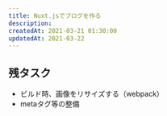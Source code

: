 ```yaml
---
title: Nuxt.jsでブログを作る
description:
createdAt: 2021-03-21 01:30:00
updatedAt: 2021-03-22
---
```


## 残タスク
* ビルド時、画像をリサイズする（webpack）
* metaタグ等の整備

<!--more-->
